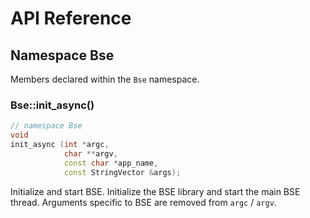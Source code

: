 # API Reference

## Namespace Bse

Members declared within the `Bse` namespace.

### Bse::init_async()

~~~cc
// namespace Bse
void
init_async (int *argc,
            char **argv,
            const char *app_name,
            const StringVector &args);
~~~

Initialize and start BSE.
Initialize the BSE library and start the main BSE thread.
Arguments specific to BSE are removed from `argc` / `argv`.
